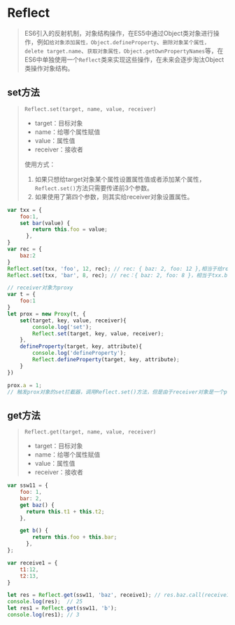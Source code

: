 # Reflect

> ES6引入的反射机制，对象结构操作，在ES5中通过Object类对象进行操作，例如`给对象添加属性，Object.defineProperty`、`删除对象某个属性，delete target.name`、`获取对象属性，Object.getOwnPropertyNames`等，在ES6中单独使用一个`Reflect`类来实现这些操作，在未来会逐步淘汰Object类操作对象结构。

## set方法

> `Reflect.set(target, name, value, receiver)`
>
> * target：目标对象
> * name：给哪个属性赋值
> * value：属性值
> * receiver：接收者
>
> 使用方式：
>
> 1. 如果只想给target对象某个属性设置属性值或者添加某个属性，`Reflect.set()`方法只需要传递前3个参数。
> 2. 如果使用了第四个参数，则其实给receiver对象设置属性。

```javascript
var txx = {
    foo:1,
    set bar(value) {
        return this.foo = value;
      },
}
var rec = {
    baz:2
}
Reflect.set(txx, 'foo', 12, rec); // rec: { baz: 2, foo: 12 },相当于给rec对象添加了foo属性。
Reflect.set(txx, 'bar', 8, rec); // rec：{ baz: 2, foo: 8 }，相当于txx.bar.call(rec, 8)
```

```javascript
// receiver对象为proxy
var t = {
    foo:1
}
let prox = new Proxy(t, {
    set(target, key, value, receiver){
        console.log('set');
        Reflect.set(target, key, value, receiver);
    },
    defineProperty(target, key, attribute){
        console.log('defineProperty');
        Reflect.defineProperty(target, key, attribute);
    }
})

prox.a = 1;
// 触发prox对象的set拦截器，调用Reflect.set()方法，但是由于receiver对象是一个proxy，则触发proxy对象的defineProperty拦截器。
```



## get方法

> `Reflect.get(target, name, value, receiver)`
>
> * target：目标对象
> * name：给哪个属性赋值
> * value：属性值
> * receiver：接收者

```javascript
var ssw11 = {
    foo: 1,
    bar: 2,
    get baz() {
      return this.t1 + this.t2;
    },

    get b() {
        return this.foo + this.bar;
      },
};

var receive1 = {
    t1:12,
    t2:13,
}

let res = Reflect.get(ssw11, 'baz', receive1); // res.baz.call(receive1)
console.log(res);  // 25
let res1 = Reflect.get(ssw11, 'b');
console.log(res1); // 3
```

